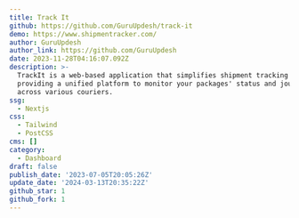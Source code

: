```yaml
---
title: Track It
github: https://github.com/GuruUpdesh/track-it
demo: https://www.shipmentracker.com/
author: GuruUpdesh
author_link: https://github.com/GuruUpdesh
date: 2023-11-28T04:16:07.092Z
description: >-
  TrackIt is a web-based application that simplifies shipment tracking by
  providing a unified platform to monitor your packages' status and journey,
  across various couriers.
ssg:
  - Nextjs
css:
  - Tailwind
  - PostCSS
cms: []
category:
  - Dashboard
draft: false
publish_date: '2023-07-05T20:05:26Z'
update_date: '2024-03-13T20:35:22Z'
github_star: 1
github_fork: 1
---
```

